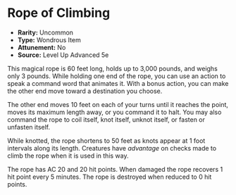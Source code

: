 # Rope of Climbing

- **Rarity:** Uncommon
- **Type:** Wondrous Item
- **Attunement:** No
- **Source:** Level Up Advanced 5e

This magical rope is 60 feet long, holds up to 3,000 pounds, and weighs only 3 pounds. While holding one end of the rope, you can use an action to speak a command word that animates it. With a bonus action, you can make the other end move toward a destination you choose. 

The other end moves 10 feet on each of your turns until it reaches the point, moves its maximum length away, or you command it to halt. You may also command the rope to coil itself, knot itself, unknot itself, or fasten or unfasten itself.

While knotted, the rope shortens to 50 feet as knots appear at 1 foot intervals along its length. Creatures have _advantage_  on checks made to climb the rope when it is used in this way.

The rope has AC 20 and 20 hit points. When damaged the rope recovers 1 hit point every 5 minutes. The rope is destroyed when reduced to 0 hit points.
